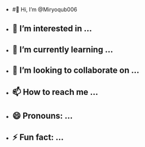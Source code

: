 - #👋 Hi, I’m @Miryoqub006
- ## 👀 I’m interested in ...
- ## 🌱 I’m currently learning ...
- ## 💞️ I’m looking to collaborate on ...
- ## 📫 How to reach me ...
- ## 😄 Pronouns: ...
- ##  ⚡ Fun fact: ...

<!---
Miryoqub006/Miryoqub006 is a ✨ special ✨ repository because its `README.md` (this file) appears on your GitHub profile.
You can click the Preview link to take a look at your changes.
--->
